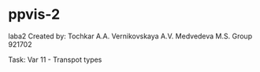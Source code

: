 # ppvis-2
laba2
Created by: Tochkar A.A.
            Vernikovskaya A.V.
            Medvedeva M.S.
Group 921702

Task:
Var 11 - Transpot types
